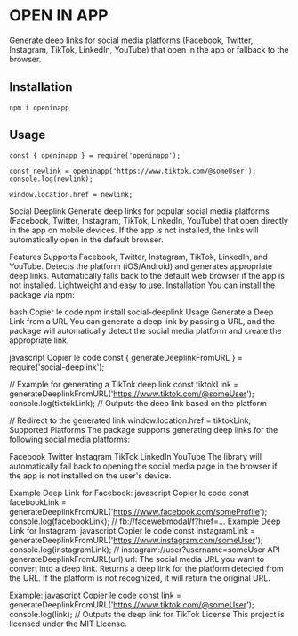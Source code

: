 # OPEN IN APP

Generate deep links for social media platforms (Facebook, Twitter, Instagram, TikTok, LinkedIn, YouTube) that open in the app or fallback to the browser.

## Installation

```
npm i openinapp
```

## Usage

```
const { openinapp } = require('openinapp');

const newlink = openinapp('https://www.tiktok.com/@someUser');
console.log(newlink);

window.location.href = newlink;
```
Social Deeplink
Generate deep links for popular social media platforms (Facebook, Twitter, Instagram, TikTok, LinkedIn, YouTube) that open directly in the app on mobile devices. If the app is not installed, the links will automatically open in the default browser.

Features
Supports Facebook, Twitter, Instagram, TikTok, LinkedIn, and YouTube.
Detects the platform (iOS/Android) and generates appropriate deep links.
Automatically falls back to the default web browser if the app is not installed.
Lightweight and easy to use.
Installation
You can install the package via npm:

bash
Copier le code
npm install social-deeplink
Usage
Generate a Deep Link from a URL
You can generate a deep link by passing a URL, and the package will automatically detect the social media platform and create the appropriate link.

javascript
Copier le code
const { generateDeeplinkFromURL } = require('social-deeplink');

// Example for generating a TikTok deep link
const tiktokLink = generateDeeplinkFromURL('https://www.tiktok.com/@someUser');
console.log(tiktokLink); // Outputs the deep link based on the platform

// Redirect to the generated link
window.location.href = tiktokLink;
Supported Platforms
The package supports generating deep links for the following social media platforms:

Facebook
Twitter
Instagram
TikTok
LinkedIn
YouTube
The library will automatically fall back to opening the social media page in the browser if the app is not installed on the user's device.

Example Deep Link for Facebook:
javascript
Copier le code
const facebookLink = generateDeeplinkFromURL('https://www.facebook.com/someProfile');
console.log(facebookLink); // fb://facewebmodal/f?href=...
Example Deep Link for Instagram:
javascript
Copier le code
const instagramLink = generateDeeplinkFromURL('https://www.instagram.com/someUser');
console.log(instagramLink); // instagram://user?username=someUser
API
generateDeeplinkFromURL(url)
url: The social media URL you want to convert into a deep link.
Returns a deep link for the platform detected from the URL. If the platform is not recognized, it will return the original URL.

Example:
javascript
Copier le code
const link = generateDeeplinkFromURL('https://www.tiktok.com/@someUser');
console.log(link); // Outputs the deep link for TikTok
License
This project is licensed under the MIT License.
